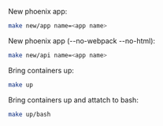 New phoenix app:

```bash
make new/app name=<app name>
```

New phoenix app (--no-webpack --no-html):

```bash
make new/api name=<app name>
```

Bring containers up:

```bash
make up
```

Bring containers up and attatch to bash:

```bash
make up/bash
```
